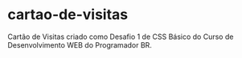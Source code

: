 # cartao-de-visitas
 Cartão de Visitas criado como Desafio 1 de CSS Básico do Curso de Desenvolvimento WEB do Programador BR.
